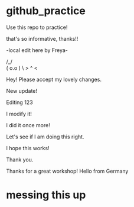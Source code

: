 # github_practice

Use this repo to practice!

that's so informative, thanks!!

-local edit here by Freya-

 /\_/\
( o.o )
\ > ^ <

Hey! Please accept my lovely changes. 

New update!

Editing 123

I modify it!

I did it once more!

Let's see if I am doing this right.

I hope this works!

Thank you.

Thanks for a great workshop!
Hello from Germany

# messing this up

